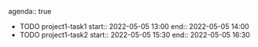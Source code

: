 agenda:: true

- TODO project1-task1
  start:: 2022-05-05 13:00
  end:: 2022-05-05 14:00
- TODO project1-task2
  start:: 2022-05-05 15:30
  end:: 2022-05-05 16:30